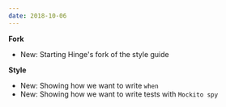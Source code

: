 ```yaml
---
date: 2018-10-06
---
```


**Fork**

 * New: Starting Hinge's fork of the style guide

**Style**

 * New: Showing how we want to write `when`
 * New: Showing how we want to write tests with `Mockito spy`
